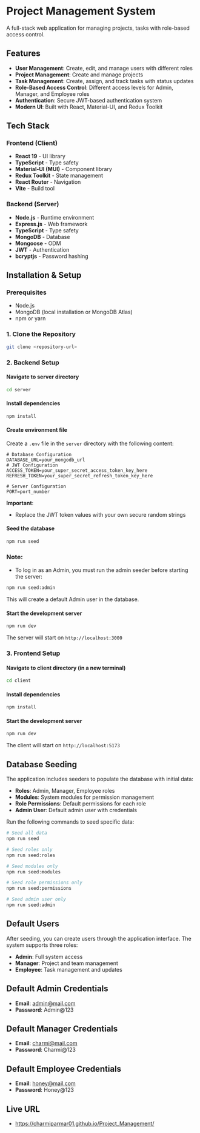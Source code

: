 # Project Management System

A full-stack web application for managing projects, tasks with role-based access control.

## Features

- **User Management**: Create, edit, and manage users with different roles
- **Project Management**: Create and manage projects
- **Task Management**: Create, assign, and track tasks with status updates
- **Role-Based Access Control**: Different access levels for Admin, Manager, and Employee roles
- **Authentication**: Secure JWT-based authentication system
- **Modern UI**: Built with React, Material-UI, and Redux Toolkit

## Tech Stack

### Frontend (Client)
- **React 19** - UI library
- **TypeScript** - Type safety
- **Material-UI (MUI)** - Component library
- **Redux Toolkit** - State management
- **React Router** - Navigation
- **Vite** - Build tool

### Backend (Server)
- **Node.js** - Runtime environment
- **Express.js** - Web framework
- **TypeScript** - Type safety
- **MongoDB** - Database
- **Mongoose** - ODM
- **JWT** - Authentication
- **bcryptjs** - Password hashing

## Installation & Setup

### Prerequisites
- Node.js 
- MongoDB (local installation or MongoDB Atlas)
- npm or yarn

### 1. Clone the Repository
```bash
git clone <repository-url>
```

### 2. Backend Setup

#### Navigate to server directory
```bash
cd server
```

#### Install dependencies
```bash
npm install
```

#### Create environment file
Create a `.env` file in the `server` directory with the following content:

```env
# Database Configuration
DATABASE_URL=your_mongodb_url
# JWT Configuration
ACCESS_TOKEN=your_super_secret_access_token_key_here
REFRESH_TOKEN=your_super_secret_refresh_token_key_here

# Server Configuration
PORT=port_number
```

**Important**: 
- Replace the JWT token values with your own secure random strings

#### Seed the database
```bash
npm run seed
```
### Note:
- To log in as an Admin, you must run the admin seeder before starting the server:

```bash
npm run seed:admin
```

This will create a default Admin user in the database.

#### Start the development server
```bash
npm run dev
```

The server will start on `http://localhost:3000`

### 3. Frontend Setup

#### Navigate to client directory (in a new terminal)
```bash
cd client
```

#### Install dependencies
```bash
npm install
```

#### Start the development server
```bash
npm run dev
```

The client will start on `http://localhost:5173`

## Database Seeding

The application includes seeders to populate the database with initial data:

- **Roles**: Admin, Manager, Employee roles
- **Modules**: System modules for permission management
- **Role Permissions**: Default permissions for each role
- **Admin User**: Default admin user with credentials

Run the following commands to seed specific data:

```bash
# Seed all data
npm run seed

# Seed roles only
npm run seed:roles

# Seed modules only
npm run seed:modules

# Seed role permissions only
npm run seed:permissions

# Seed admin user only
npm run seed:admin
```

## Default Users

After seeding, you can create users through the application interface. The system supports three roles:

- **Admin**: Full system access
- **Manager**: Project and team management
- **Employee**: Task management and updates

## Default Admin Credentials
- **Email**: admin@mail.com
- **Password**: Admin@123

## Default Manager Credentials
- **Email**: charmi@mail.com
- **Password**: Charmi@123

## Default Employee Credentials
- **Email**: honey@mail.com
- **Password**: Honey@123
  
## Live URL
- https://charmiparmar01.github.io/Project_Management/

